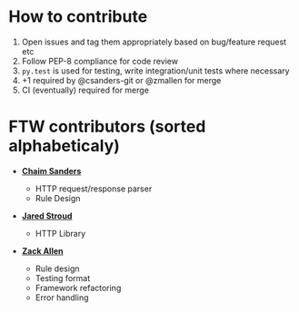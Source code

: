 How to contribute
============================================

1. Open issues and tag them appropriately based on bug/feature request etc
2. Follow PEP-8 compliance for code review
3. `py.test` is used for testing, write integration/unit tests where necessary
4. +1 required by @csanders-git or @zmallen for merge
5. CI (eventually) required for merge 

FTW contributors (sorted alphabeticaly)
============================================

* **[Chaim Sanders](https://github.com/csanders-git)**

  * HTTP request/response parser
  * Rule Design

* **[Jared Stroud](https://github.com/jaredestroud/)**
  * HTTP Library

* **[Zack Allen](https://github.com/zmallen/)**

  * Rule design
  * Testing format
  * Framework refactoring
  * Error handling
